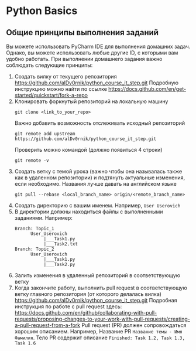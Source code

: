 # Python Basics
## Общие принципы выполнения заданий

Вы можете использовать PyCharm IDE для выполнения домашних задач. Однако, вы можете использовать любые другие ID, с которыми вам удобно работать. При выполнении домашнего задания важно соблюдать следующие принципы:
1. Создать вилку от текущего репозитория https://github.com/alDv0rnik/python_course_it_step.git Подробную инструкцию можно найти по ссылке https://docs.github.com/en/get-started/quickstart/fork-a-repo
2. Клонировать форкнутый репозиторий на локальную машину
   ```
   git clone <link_to_your_repo>
   ```
   Важно добавить возможность отслеживать исходный репозиторий
   ```
   git remote add upstream https://github.com/alDv0rnik/python_course_it_step.git
   ```
   Проверить можно командой (должно появиться 4 строки)
   ```
   git remote -v
   ```
3. Создать ветку с темой урока (важно чтобы она называлась также как в удаленном репозитории) и подтянуть актуальные изменения, если необходимо. Названия лучше давать на английском языке
   ```
   git pull --rebase <local_branch_name> origin/<remote_branch_name>
   ```
4. Создать директорию с вашим именем. Например, ```User Userovich```
5. В директории должны находиться файлы с выполненными заданиями. Например:
   ```
   Branch: Topic_1
         User_Userovich
              |___Task1.py
              |___Task2.txt
   Branch: Topic_2
         User_Userovich
              |___Task1.py
              |___Task2.py
   ```
6. Залить изменения в удаленный репозиторий в соответствующую ветку
7. Когда закончите работу, выполнить pull request в соответствующую ветку главного репозитория (от которого делалась вилка) https://github.com/alDv0rnik/python_course_it_step.git
   Подробная инструкция по работе с pull request здесь: https://docs.github.com/en/github/collaborating-with-pull-requests/proposing-changes-to-your-work-with-pull-requests/creating-a-pull-request-from-a-fork
   Pull request (PR) должен сопровождаться хорошим описанием. Например, 
   Название PR `Название темы - Имя Фамилия`.
   Тело PR содержит описание `Finished: Task 1.2, Task 1.3, Task 1.6`